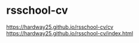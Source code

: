 # rsschool-cv
https://hardway25.github.io/rsschool-cv/cv
https://hardway25.github.io/rsschool-cv/index.html
